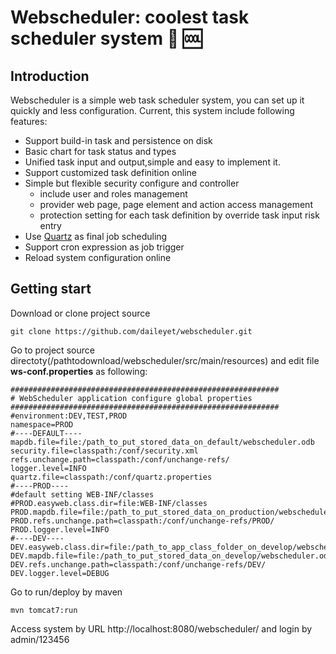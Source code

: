 # Webscheduler: coolest task scheduler system  :camel: :cool:

## Introduction
Webscheduler is a simple web task scheduler system, you can set up it quickly and less configuration. Current, this system include following features:

* Support build-in task and persistence on disk
* Basic chart for task status and types
* Unified task input and output,simple and easy to implement it.
* Support customized task definition online
* Simple but flexible security configure and controller
  * include user and roles management
  * provider web page, page element and action access management
  * protection setting for each task definition by override task input risk entry
* Use [Quartz](http://www.quartz-scheduler.org/) as final job scheduling
* Support cron expression as job trigger
* Reload system configuration online

## Getting start

Download or clone project source
```
git clone https://github.com/daileyet/webscheduler.git
```

Go to project source directoty(/pathtodownload/webscheduler/src/main/resources) and edit file **ws-conf.properties** as following:

```
############################################################
# WebScheduler application configure global properties
############################################################
#environment:DEV,TEST,PROD
namespace=PROD
#----DEFAULT----
mapdb.file=file:/path_to_put_stored_data_on_default/webscheduler.odb
security.file=classpath:/conf/security.xml
refs.unchange.path=classpath:/conf/unchange-refs/
logger.level=INFO
quartz.file=classpath:/conf/quartz.properties
#----PROD----
#default setting WEB-INF/classes
#PROD.easyweb.class.dir=file:WEB-INF/classes
PROD.mapdb.file=file:/path_to_put_stored_data_on_production/webscheduler.odb
PROD.refs.unchange.path=classpath:/conf/unchange-refs/PROD/
PROD.logger.level=INFO
#----DEV----
DEV.easyweb.class.dir=file:/path_to_app_class_folder_on_develop/webscheduler/target/classes
DEV.mapdb.file=file:/path_to_put_stored_data_on_develop/webscheduler.odb
DEV.refs.unchange.path=classpath:/conf/unchange-refs/DEV/
DEV.logger.level=DEBUG
```

Go to run/deploy by maven
```
mvn tomcat7:run
```

Access system by URL http://localhost:8080/webscheduler/ and login by admin/123456
